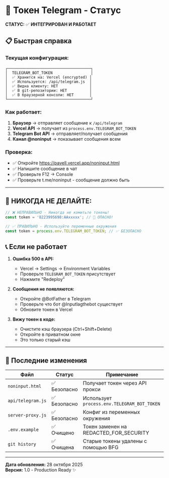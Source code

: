 # 🔐 Токен Telegram - Статус

**СТАТУС:** ✅ **ИНТЕГРИРОВАН И РАБОТАЕТ**

## 📋 Быстрая справка

### Текущая конфигурация:
```
┌─────────────────────────────────────┐
│  TELEGRAM_BOT_TOKEN                 │
│  ✅ Хранится на: Vercel (encrypted) │
│  ✅ Используется: /api/telegram.js  │
│  ✅ Видна клиенту: НЕТ              │
│  ✅ В git-репозитории: НЕТ          │
│  ✅ В браузерной консоли: НЕТ       │
└─────────────────────────────────────┘
```

### Как работает:
1. **Браузер** → отправляет сообщение к `/api/telegram`
2. **Vercel API** → получает из `process.env.TELEGRAM_BOT_TOKEN`
3. **Telegram Bot API** → отправляет/получает сообщения
4. **Канал @noninput** → показывает сообщения всем

### Проверка:
- ✅ Откройте https://pavell.vercel.app/noninput.html
- ✅ Напишите сообщение в чат
- ✅ Проверьте F12 → Console
- ✅ Проверьте t.me/noninput - сообщение должно быть

---

## 🚨 НИКОГДА НЕ ДЕЛАЙТЕ:

```javascript
// ❌ НЕПРАВИЛЬНО - Никогда не комитьте токены!
const token = '8223995698:AAxxxxx'; // 🔴 ОПАСНО!

// ✅ ПРАВИЛЬНО - Используйте переменные окружения
const token = process.env.TELEGRAM_BOT_TOKEN; // ✅ БЕЗОПАСНО
```

## 📞 Если не работает

1. **Ошибка 500 в API:**
   - Vercel → Settings → Environment Variables
   - Проверьте `TELEGRAM_BOT_TOKEN` присутствует
   - Нажмите "Redeploy"

2. **Сообщения не появляются:**
   - Откройте @BotFather в Telegram
   - Проверьте что бот @Inputlagthebot существует
   - Обновите токен в Vercel

3. **Вижу токен в коде:**
   - Очистите кэш браузера (Ctrl+Shift+Delete)
   - Откройте в приватном окне
   - Это только старый кэш

---

## 📝 Последние изменения

| Файл | Статус | Примечание |
|------|--------|-----------|
| `noninput.html` | ✅ Безопасно | Получает токен через API прокси |
| `api/telegram.js` | ✅ Безопасно | Использует `process.env.TELEGRAM_BOT_TOKEN` |
| `server-proxy.js` | ✅ Безопасно | Конфиг из переменных окружения |
| `.env.example` | ✅ Очищено | Токен заменен на REDACTED_FOR_SECURITY |
| `git history` | ✅ Очищена | Старые токены удалены с помощью BFG |

---

**Дата обновления:** 28 октября 2025  
**Версия:** 1.0 - Production Ready ✨
